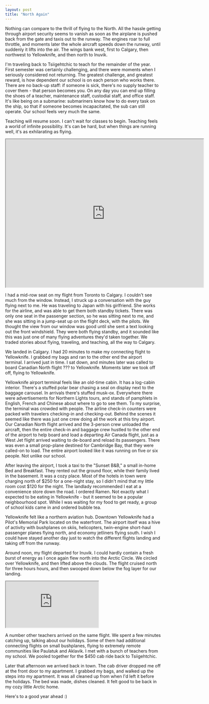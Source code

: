 ```yaml
---
layout: post
title: "North Again"
---
```


Nothing can compare to the thrill of flying to the North. All the hassle getting through airport security seems to vanish as soon as the airplane is pushed back from the gate and taxis out to the runway. The engines roar to full throttle, and moments later the whole aircraft speeds down the runway, until suddenly it lifts into the air. The wings bank west, first to Calgary, then northwest to Yellowknife, and then north to Inuvik. 

I'm traveling back to Tsiigehtchic to teach for the remainder of the year. First semester was certainly challenging, and there were moments when I seriously considered not returning. The greatest challenge, and greatest reward, is how dependent our school is on each person who works there. There are no back-up staff: if someone is sick, there's no supply teacher to cover them - that person becomes you. On any day you can end up filling the shoes of a teacher, maintenance staff, custodial staff, and office staff. It's like being on a submarine: submariners know how to do every task on the ship, so that if someone becomes incapacitated, the sub can still operate. Our school feels very much the same. 

Teaching will resume soon. I can't wait for classes to begin. Teaching feels a world of infinite possibility. It's can be hard, but when things are running well, it's as exhilarating as flying. 

<iframe src="https://drive.google.com/file/d/uc?export=view&id=1SueFKoP2oK3il6adMZ2lg1dPu5pWjLLD/preview" width="640" height="480" allow="autoplay"></iframe>

I had a mid-row seat on my flight from Toronto to Calgary. I couldn't see much from the window. Instead, I struck up a conversation with the guy flying next to me. He was traveling to Japan with his girlfriend. She works for the airline, and was able to get them both standby tickets. There was only one seat in the passenger section, so he was sitting next to me, and she was sitting in a jump-seat up on the flight deck, with the pilots. We thought the view from our window was good until she sent a text looking out the front windshield. They were both flying standby, and it sounded like this was just one of many flying adventures they'd taken together. We traded stories about flying, traveling, and teaching, all the way to Calgary.

We landed in Calgary. I had 20 minutes to make my connecting flight to Yellowknife. I grabbed my bags and ran to the other end the airport terminal. I arrived just in time. I sat down, and minutes later was called to board Canadian North flight ??? to Yellowknife. Moments later we took off off, flying to Yellowknife.

Yellowknife airport terminal feels like an old-time cabin. It has a log-cabin interior. There's a stuffed polar bear chasing a seal on display next to the baggage carousel. In arrivals there's stuffed musk-ox. Everywhere there were advertisements for Northern Lights tours, and stands of pamphlets in English, French and Chinese about where to go to see them. To my surprise, the terminal was crowded with people. The airline check-in counters were packed with travelers checking-in and checking-out. Behind the scenes it seemed like there was just one crew doing all the work at this tiny airport. Our Canadian North flight arrived and the 3-person crew unloaded the aircraft, then the entire check-in and baggage crew hustled to the other end of the airport to help board and load a departing Air Canada flight, just as a West Jet flight arrived waiting to de-board and reload its passengers. There was even a small prop-plane destined for Cambridge Bay, that they were called-on to load. The entire airport looked like it was running on five or six people. Not unlike our school. 

After leaving the airport, I took a taxi to the "Sunset B&B," a small in-home Bed and Breakfast. They rented out the ground floor, while their family lived in the basement. It was a cozy place. Most of the hotels in town were charging north of $250 for a one-night stay, so I didn't mind that my little room cost $120 for the night. The landlady recommended I eat at a convenience store down the road. l ordered Ramen. Not exactly what I expected to be eating in Yellowknife - but it seemed to be a popular neighbourhood spot. While I was waiting for my food to get ready, a group of school kids came in and ordered bubble tea. 

Yellowknife felt like a northern aviation hub. Downtown Yellowknife had a Pilot's Memorial Park located on the waterfront. The airport itself was a hive of activity with bushplanes on skiis, helicopters, twin-engine short-haul passenger planes flying north, and economy jetliners flying south. I wish I could have stayed another day just to watch the different flights landing and taking off from the runway. 

Around noon, my flight departed for Inuvik. I could hardly contain a fresh burst of energy as I once again flew north into the Arctic Circle. We circled over Yellowknife, and then lifted above the clouds. The flight cruised north for three hours hours, and then swooped down below the fog layer for our landing. 

<iframe src="https://drive.google.com/uc?export=view&id=1TOFZ5kKbtqSt9JnOP0aXWzl968_mtDRW"></iframe>

A number other teachers arrived on the same flight. We spent a few minutes catching up, talking about our holidays. Some of them had additional connecting flights on small bushplanes, flying to extremely remote communities like Paulatuk and Aklavik. I met with a bunch of teachers from my school. We pooled together for the $450 cab ride back to Tsiigehtchic. 

Later that afternoon we arrived back in town. The cab driver dropped me off at the front door to my apartment. I grabbed my bags, and walked up the steps into my apartment. It was all cleaned up from when I'd left it before the holidays. The bed was made, dishes cleaned. It felt good to be back in my cozy little Arctic home. 

Here's to a good year ahead :)


